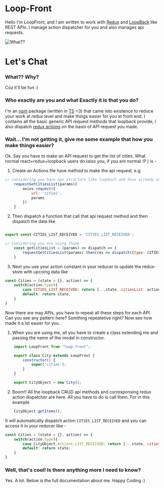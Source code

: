 # Loop-Front
Hello I'm LoopFront, and I am written to work with [Redux](https://redux.js.org) and [LoopBack](http://loopback.io/) like REST APIs. I manage action dispatcher for you and also manages api requests.

![What??](https://media1.giphy.com/media/1gUppOhe7f7WJquMzx/source.gif)

# Let's Chat

### What?? Why?
Coz it'll be fun :)

### Who exactly are you and what Exactly it is that you do?
I'm an [npm](https://www.npmjs.com/package/loop-front) package (written in [TS](https://www.typescriptlang.org) <3) that came into existence to reduce your work at redux level and make things easier for you at front end. I contains all the basic generic API request methods that loopback provide, I also dispatch [redux actions](https://redux.js.org/basics/actions#actions) on the basis of API request you made.

### Wait... I'm not getting it, give me some example that how you make things easier?
Ok. Say you have to make an API request to get the list of cities. What normal react+redux+loopback users do (also you, if you are normal :P ) is -
1. Create an Actions file have method to make the api request. e.g.

```javascript
// Considering you have api structure like loopback and have already setup the base api url.
    requestGetCitiesList(params){
        axios.request({
            url: 'cities',
            params
        })
    }
```

2. Then dispatch a function that call that api request method and then dispatch the data like 

```javascript

export const CITIES_LIST_RECEIVED = 'CITIES_LIST_RECEIVED';

// Considering you are using thunk
    const getCitiesList = (params) => dispatch => {
        requestGetCitiesList(params).then(res => dispatch({type: CITIES_LIST_RECEIVED, data: res.data}));
    }
```

3. Next you use your action constant in your reducer to update the redux-store with upcoing data like

```javascript
const Cities = (state = {}, action) => {
    switch(action.type){
        case CITIES_LIST_RECEIVED: return {...state, citiesList: action.data}
        default: return state;
    }
}
```
Now there are may APIs, you have to repeat all these steps for each API. Can you see any pattern here? Somthing repeatetive right? Now see how made it a lot easier for you.

1. When you are using me, all you have to create a class extending me and passing the name of the model in constructor. 

```javascript
    import LoopFront from "loop-front";

    export class City extends LoopFront {
        constructor() {
            super('cities');
        }
    }

    export CityObject = new City();
```

2. Boom!! All the loopback CRUD api methods and corresponsing redux action dispatcher are here. All you have to do is call them. For in this example

```javascript
    CityObject.getItems();
```

It will automatically dispatch action `CITIES_LIST_RECEIVED` and you can access it in your reducer like -

```javascript
const Cities = (state = {}, action) => {
    switch(action.type){
        case CityObject.Actions.LIST_RECEIVED: return {...state, citiesList: action.data}
        default: return state;
    }
}
```

### Well, that's cool! Is there anything more I need to know?
Yes. A lot. Below is the full documentation about me.
Happy Coding :)